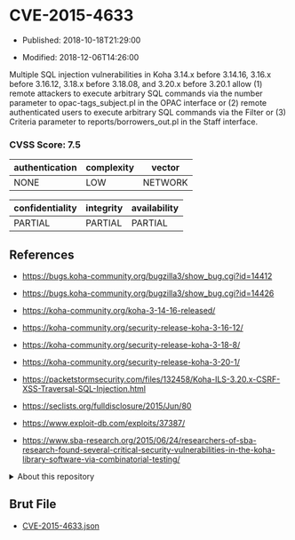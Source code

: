 # CVE-2015-4633

- Published: 2018-10-18T21:29:00

- Modified: 2018-12-06T14:26:00

Multiple SQL injection vulnerabilities in Koha 3.14.x before 3.14.16, 3.16.x before 3.16.12, 3.18.x before 3.18.08, and 3.20.x before 3.20.1 allow (1) remote attackers to execute arbitrary SQL commands via the number parameter to opac-tags_subject.pl in the OPAC interface or (2) remote authenticated users to execute arbitrary SQL commands via the Filter or (3) Criteria parameter to reports/borrowers_out.pl in the Staff interface.

### CVSS Score: **7.5**

| authentication | complexity | vector |
| --- | --- | --- |
| NONE | LOW | NETWORK |

| confidentiality | integrity | availability |
| --- | --- | --- |
| PARTIAL | PARTIAL | PARTIAL |

## References

* https://bugs.koha-community.org/bugzilla3/show_bug.cgi?id=14412

* https://bugs.koha-community.org/bugzilla3/show_bug.cgi?id=14426

* https://koha-community.org/koha-3-14-16-released/

* https://koha-community.org/security-release-koha-3-16-12/

* https://koha-community.org/security-release-koha-3-18-8/

* https://koha-community.org/security-release-koha-3-20-1/

* https://packetstormsecurity.com/files/132458/Koha-ILS-3.20.x-CSRF-XSS-Traversal-SQL-Injection.html

* https://seclists.org/fulldisclosure/2015/Jun/80

* https://www.exploit-db.com/exploits/37387/

* https://www.sba-research.org/2015/06/24/researchers-of-sba-research-found-several-critical-security-vulnerabilities-in-the-koha-library-software-via-combinatorial-testing/

<details>
<summary>About this repository</summary> 

  This repository is part of the project [Live Hack CVE](https://github.com/Live-Hack-CVE). Main website can be found [www.live-hack.org](https://www.live-hack.org) 
  
  Made by [Sn0wAlice](https://github.com/Sn0wAlice) for the people that care about security and need to have a feed of the latest CVEs. Hope you enjoy it, don't forget to star the repo and follow me on [Twitter](https://twitter.com/Sn0wAlice) and [Github](https://github.com/Sn0wAlice). And that is my [personnal website](https://www.alice-snow.me/)

  - [Home Page](https://github.com/Live-Hack-CVE)
  - [Framework](https://github.com/Live-Hack-CVE/cve-framework)
  - [CVE database](https://github.com/Live-Hack-CVE/full_database)
  - [Changelog](https://github.com/Live-Hack-CVE/Changelog)
</details>

## Brut File

* [CVE-2015-4633.json](https://raw.githubusercontent.com/Live-Hack-CVE/full_database/main/cves/2015/CVE-2015-4633.json)

